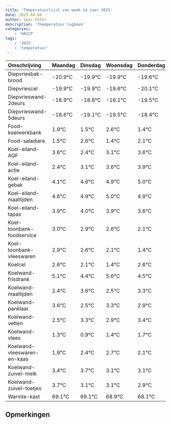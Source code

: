 ```yaml
---
title: 'Temperatuurlijst van week 14 jaar 2025'
date: 2025-04-04
author: Spar Pater
description: 'Themperatuur logboek'
categories:
    - 'HACCP'
tags:
    - '2025'
    - 'temperatuur'
---
```

|Omschrijving|Maandag|Dinsdag|Woensdag|Donderdag|Vrijdag|Zaterdag|Zondag|
|:---|:---|:---|:---|:---|:---|:---|:---|
|Diepvriesbak-brood|-20.9°C|-19.9°C|-19.9°C|-19.6°C|-20.1°C| | |
|Diepvriescel|-19.9°C|-19.9°C|-19.6°C|-20.1°C|-20.5°C| | |
|Diepvrieswand-2deurs|-18.9°C|-18.6°C|-19.1°C|-19.5°C|-18.4°C| | |
|Diepvrieswand-5deurs|-18.6°C|-19.1°C|-19.5°C|-18.4°C|-19.6°C| | |
|Food-koelwerkbank|1.9°C|1.5°C|2.6°C|1.4°C|2.1°C| | |
|Food-saladiare|1.5°C|2.6°C|1.4°C|2.1°C|2.6°C| | |
|Koel-eiland-AGF|3.6°C|2.4°C|3.1°C|3.6°C|3.9°C| | |
|Koel-eiland-actie|2.4°C|3.1°C|3.6°C|3.9°C|4.0°C| | |
|Koel-eiland-gebak|4.1°C|4.6°C|4.9°C|5.0°C|4.9°C| | |
|Koel-eiland-maaltijden|4.6°C|4.9°C|5.0°C|4.9°C|4.6°C| | |
|Koel-eiland-tapas|3.9°C|4.0°C|3.9°C|3.6°C|3.1°C| | |
|Koel-toonbank-foodservice|3.0°C|2.9°C|2.6°C|2.1°C|1.4°C| | |
|Koel-toonbank-vleeswaren|2.9°C|2.6°C|2.1°C|1.4°C|2.6°C| | |
|Koelcel|2.6°C|2.1°C|1.4°C|2.6°C|1.5°C| | |
|Koelwand-frisdrank|5.1°C|4.4°C|5.6°C|4.5°C|5.3°C| | |
|Koelwand-maaltijden|2.4°C|3.6°C|2.5°C|3.3°C|2.9°C| | |
|Koelwand-panklaar|3.6°C|2.5°C|3.3°C|2.9°C|3.4°C| | |
|Koelwand-vetten|2.5°C|3.3°C|2.9°C|3.4°C|3.7°C| | |
|Koelwand-vlees|1.3°C|0.9°C|1.4°C|1.7°C|1.1°C| | |
|Koelwand-vleeswaren-en-kaas|1.9°C|2.4°C|2.7°C|2.1°C|2.1°C| | |
|Koelwand-zuivel-melk|3.4°C|3.7°C|3.1°C|3.1°C|2.9°C| | |
|Koelwand-zuivel-toetjes|3.7°C|3.1°C|3.1°C|2.9°C|2.1°C| | |
|Warmte-kast|69.1°C|69.1°C|68.9°C|68.1°C|69.7°C| | |

## Opmerkingen


